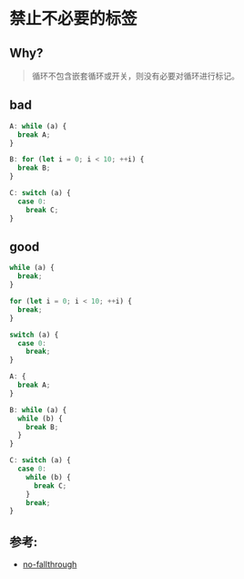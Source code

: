 # 禁止不必要的标签

## Why?

> 循环不包含嵌套循环或开关，则没有必要对循环进行标记。

## bad

```js
A: while (a) {
  break A;
}

B: for (let i = 0; i < 10; ++i) {
  break B;
}

C: switch (a) {
  case 0:
    break C;
}
```

## good

```js
while (a) {
  break;
}

for (let i = 0; i < 10; ++i) {
  break;
}

switch (a) {
  case 0:
    break;
}

A: {
  break A;
}

B: while (a) {
  while (b) {
    break B;
  }
}

C: switch (a) {
  case 0:
    while (b) {
      break C;
    }
    break;
}
```

## 参考:

- [no-fallthrough](https://eslint.org/docs/rules/no-fallthrough)
